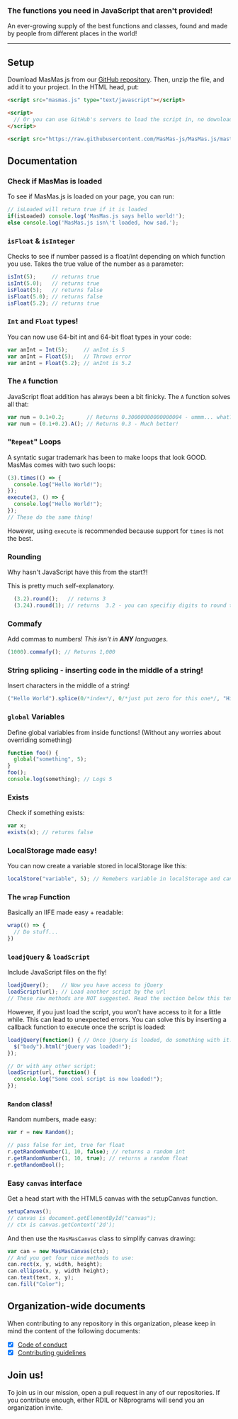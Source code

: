 ### The functions you need in JavaScript that aren't provided!  

An ever-growing supply of the best functions and classes, found and made by people from different places in the world!

--------------

## Setup  

Download MasMas.js from our [GitHub repository][GitHub Main].  Then, unzip the file, and add it to your project.
In the HTML head, put:
```html
<script src="masmas.js" type="text/javascript"></script>

<script>
  // Or you can use GitHub's servers to load the script in, no download required!
</script>

<script src="https://raw.githubusercontent.com/MasMas-js/MasMas.js/master/masmas.js" type="text/javascript"></script>
```

## Documentation  

### Check if MasMas is loaded 

To see if MasMas.js is loaded on your page, you can run:

```js
// isLoaded will return true if it is loaded
if(isLoaded) console.log('MasMas.js says hello world!');
else console.log('MasMas.js isn\'t loaded, how sad.');
```

### `isFloat` & `isInteger`  

Checks to see if number passed is a float/int depending on which function you use.  Takes the true value of the number as a parameter:
```js
isInt(5);     // returns true
isInt(5.0);   // returns true
isFloat(5);   // returns false
isFloat(5.0); // returns false
isFloat(5.2); // returns true
```

### `Int` and `Float` types!  

You can now use 64-bit int and 64-bit float types in your code:
```js
var anInt = Int(5);     // anInt is 5
var anInt = Float(5);   // Throws error
var anInt = Float(5.2); // anInt is 5.2
```

### The `A` function  

JavaScript float addition has always been a bit finicky.
The `A` function solves all that:
```js
var num = 0.1+0.2;       // Returns 0.30000000000000004 - ummm... what?!
var num = (0.1+0.2).A(); // Returns 0.3 - Much better!
```

### "`Repeat`" Loops  

A syntatic sugar trademark has been to make loops that look GOOD.  MasMas comes with two such loops:
```js
(3).times(() => {
  console.log("Hello World!");
});
execute(3, () => {
  console.log("Hello World!");
});
// These do the same thing! 
```
However, using `execute` is recommended because support for `times` is not the best.  

### Rounding  

Why hasn't JavaScript have this from the start?!  

This is pretty much self-explanatory.
```js
  (3.2).round();   // returns 3
  (3.24).round(1); // returns  3.2 - you can specifiy digits to round to.
```

### Commafy  

Add commas to numbers!  *This isn't in **ANY** languages*.  

```js
(1000).commafy(); // Returns 1,000
```

### String splicing - inserting code in the middle of a string!  

Insert characters in the middle of a string!
```js
("Hello World").splice(0/*index*/, 0/*just put zero for this one*/, "Hi") // returns "HiHello World"
```

### `global` Variables  

Define global variables from inside functions! (Without any worries about overriding something)
```js
function foo() {
  global("something", 5);
}
foo();
console.log(something); // Logs 5
```

### Exists  

Check if something exists:  
```js
var x;
exists(x); // returns false
```

### LocalStorage made easy!  

You can now create a variable stored in localStorage like this:
```js
localStore("variable", 5); // Remebers variable in localStorage and can update
```

### The `wrap` Function  

Basically an IIFE made easy + readable:
```js
wrap(() => {
  // Do stuff...
})
```

### `loadjQuery` & `loadScript`  

Include JavaScript files on the fly!
```js
loadjQuery();    // Now you have access to jQuery
loadScript(url); // Load another script by the url
// These raw methods are NOT suggested. Read the section below this text for more info.
```

However, if you just load the script, you won't have access to it for a little while. 
This can lead to unexpected errors. You can solve this by inserting a callback function to 
execute once the script is loaded:

```js
loadjQuery(function() { // Once jQuery is loaded, do something with it.
  $("body").html("jQuery was loaded!");
});

// Or with any other script:
loadScript(url, function() {
  console.log("Some cool script is now loaded!");
});
```

### `Random` class!  

Random numbers, made easy:
```js
var r = new Random();

// pass false for int, true for float
r.getRandomNumber(1, 10, false); // returns a random int
r.getRandomNumber(1, 10, true); // returns a random float
r.getRandomBool();
```

### Easy `canvas` interface  

Get a head start with the HTML5 canvas with the setupCanvas function.

```js
setupCanvas();
// canvas is document.getElementById("canvas");
// ctx is canvas.getContext('2d');
```

And then use the `MasMasCanvas` class to simplify canvas drawing:

```js
var can = new MasMasCanvas(ctx);
// And you get four nice methods to use:
can.rect(x, y, width, height);
can.ellipse(x, y, width height);
can.text(text, x, y);
can.fill("Color");
```

## Organization-wide documents  

When contributing to any repository in this organization, please keep in mind the content of the following documents:  
- [X] [Code of conduct][code of conduct]
- [X] [Contributing guidelines][contrib]

## Join us!  

To join us in our mission, open a pull request in any of our repositories.  If you contribute enough, either RDIL or N8programs will send you an organization invite.  

[code of conduct]: https://github.com/MasMas-js/MasMas.js/blob/master/.github/CODE_OF_CONDUCT.md
[contrib]: https://github.com/MasMas-js/MasMas.js/blob/master/.github/CONTRIBUTING.md
[GitHub Main]: https://github.com/MasMas-js/MasMas.js
